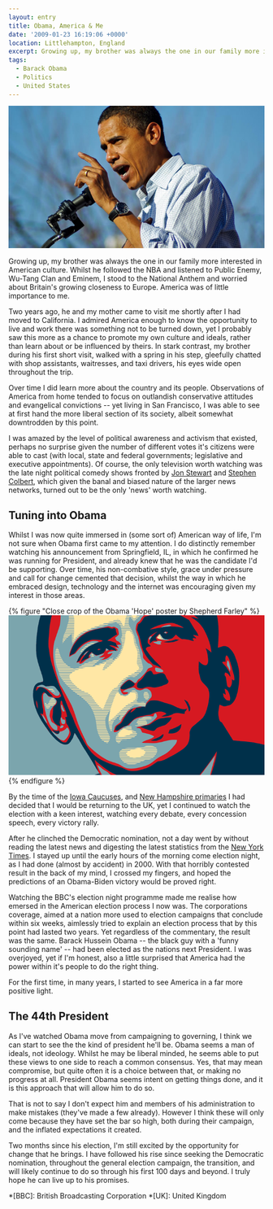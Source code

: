 ```yaml
---
layout: entry
title: Obama, America & Me
date: '2009-01-23 16:19:06 +0000'
location: Littlehampton, England
excerpt: Growing up, my brother was always the one in our family more interested in American culture. Whilst he followed the NBA and listened to Public Enemy, Wu-Tang Clan and Eminem, I stood to the National Anthem and worried about Britain's growing closeness to Europe. America was of little importance to me.
tags:
  - Barack Obama
  - Politics
  - United States
---
```

![Barack Obama](/assets/images/2009/01/obama.jpg)

Growing up, my brother was always the one in our family more interested in American culture. Whilst he followed the NBA and listened to Public Enemy, Wu-Tang Clan and Eminem, I stood to the National Anthem and worried about Britain's growing closeness to Europe. America was of little importance to me.

Two years ago, he and my mother came to visit me shortly after I had moved to California. I admired America enough to know the opportunity to live and work there was something not to be turned down, yet I probably saw this more as a chance to promote my own culture and ideals, rather than learn about or be influenced by theirs. In stark contrast, my brother during his first short visit, walked with a spring in his step, gleefully chatted with shop assistants, waitresses, and taxi drivers, his eyes wide open throughout the trip.

Over time I did learn more about the country and its people. Observations of America from home tended to focus on outlandish conservative attitudes and evangelical convictions -- yet living in San Francisco, I was able to see at first hand the more liberal section of its society, albeit somewhat downtrodden by this point.

I was amazed by the level of political awareness and activism that existed, perhaps no surprise given the number of different votes it's citizens were able to cast (with local, state and federal governments; legislative and executive appointments). Of course, the only television worth watching was the late night political comedy shows fronted by [Jon Stewart][1] and [Stephen Colbert][2], which given the banal and biased nature of the larger news networks, turned out to be the only 'news' worth watching.

## Tuning into Obama
Whilst I was now quite immersed in (some sort of) American way of life, I'm not sure when Obama first came to my attention. I do distinctly remember watching his announcement from Springfield, IL, in which he confirmed he was running for President, and already knew that he was the candidate I'd be supporting. Over time, his non-combative style, grace under pressure and call for change cemented that decision, whilst the way in which he embraced design, technology and the internet was encouraging given my interest in those areas.

{% figure "Close crop of the Obama 'Hope' poster by Shepherd Farley" %}
![](/assets/images/2009/01/obamaposter.png)
{% endfigure %}

By the time of the [Iowa Caucuses][2], and [New Hampshire primaries][4] I had decided that I would be returning to the UK, yet I continued to watch the election with a keen interest, watching every debate, every concession speech, every victory rally.

After he clinched the Democratic nomination, not a day went by without reading the latest news and digesting the latest statistics from the [New York Times][5]. I stayed up until the early hours of the morning come election night, as I had done (almost by accident) in 2000. With that horribly contested result in the back of my mind, I crossed my fingers, and hoped the predictions of an Obama-Biden victory would be proved right.

Watching the BBC's election night programme made me realise how emersed in the American election process I now was. The corporations coverage, aimed at a nation more used to election campaigns that conclude within six weeks, aimlessly tried to explain an election process that by this point had lasted two years. Yet regardless of the commentary, the result was the same. Barack Hussein Obama -- the black guy with a 'funny sounding name' -- had been elected as the nations next President. I was overjoyed, yet if I'm honest, also a little surprised that America had the power within it's people to do the right thing.

For the first time, in many years, I started to see America in a far more positive light.

## The 44th President
As I've watched Obama move from campaigning to governing, I think we can start to see the the kind of president he'll be. Obama seems a man of ideals, not ideology. Whilst he may be liberal minded, he seems able to put these views to one side to reach a common consensus. Yes, that may mean compromise, but quite often it is a choice between that, or making no progress at all. President Obama seems intent on getting things done, and it is this approach that will allow him to do so.

That is not to say I don't expect him and members of his administration to make mistakes (they've made a few already). However I think these will only come because they have set the bar so high, both during their campaign, and the inflated expectations it created.

Two months since his election, I'm still excited by the opportunity for change that he brings. I have followed his rise since seeking the Democratic nomination, throughout the general election campaign, the transition, and will likely continue to do so through his first 100 days and beyond. I truly hope he can live up to his promises.

[1]: http://en.wikipedia.org/wiki/The_Daily_Show
[2]: http://en.wikipedia.org/wiki/The_Colbert_Report
[3]: http://en.wikipedia.org/wiki/Iowa_caucuses
[4]: http://en.wikipedia.org/wiki/New_Hampshire_primary
[5]: http://www.nytimes.com/

*[BBC]: British Broadcasting Corporation
*[UK]: United Kingdom